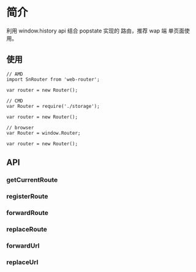 # 简介
利用 window.history api 结合  popstate 实现的  路由，推荐 wap 端 单页面使用。



## 使用


```
// AMD
import SnRouter from 'web-router';

var router = new Router();
```


```
// CMD
var Router = require('./storage');

var router = new Router();
```


```
// browser
var Router = window.Router;

var router = new Router();
```


## API


### getCurrentRoute

### registerRoute

### forwardRoute

### replaceRoute

### forwardUrl

### replaceUrl
